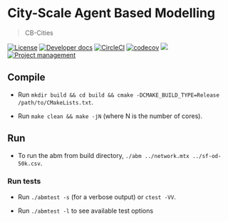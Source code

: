 # City-Scale Agent Based Modelling
> CB-Cities

[![License](https://img.shields.io/badge/license-MIT-blue.svg)](https://raw.githubusercontent.com/cb-cities/abm/develop/license.md)
[![Developer docs](https://img.shields.io/badge/developer-docs-blue.svg)](http://cb-cities.github.io/abm)
[![CircleCI](https://circleci.com/gh/cb-cities/abm.svg?style=svg)](https://circleci.com/gh/cb-cities/abm)
[![codecov](https://codecov.io/gh/cb-cities/abm/branch/develop/graph/badge.svg)](https://codecov.io/gh/cb-cities/abm)
[![](https://img.shields.io/github/issues-raw/cb-cities/abm.svg)](https://github.com/cb-cities/abm/issues)
[![Project management](https://img.shields.io/badge/projects-view-ff69b4.svg)](https://github.com/cb-cities/abm/projects/)


## Compile

* Run `mkdir build && cd build && cmake -DCMAKE_BUILD_TYPE=Release /path/to/CMakeLists.txt`.

* Run `make clean && make -jN` (where N is the number of cores).

## Run 

* To run the abm from build directory, `./abm ../network.mtx ../sf-od-50k.csv`. 


### Run tests

* Run `./abmtest -s` (for a verbose output) or `ctest -VV`.

* Run `./abmtest -l` to see available test options
